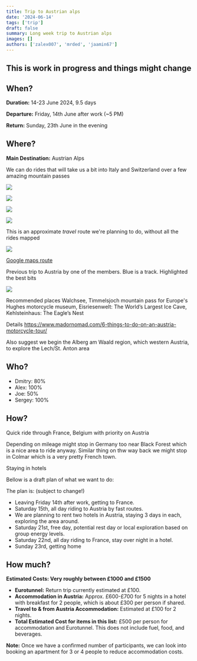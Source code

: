 ```yaml
---
title: Trip to Austrian alps
date: '2024-06-14'
tags: ['trip']
draft: false 
summary: Long week trip to Austrian alps
images: []
authors: ['zalex007', 'mrded', 'jaamin67']
---
```

## This is work in progress and things might change

## When?  

**Duration:** 14-23 June 2024, 9.5 days

**Departure:** Friday, 14th June after work (~5 PM)

**Return:** Sunday, 23th June in the evening

## Where?

**Main Destination:** Austrian Alps

We can do rides that will take us a bit into Italy and Switzerland over a few amazing mountain passes

![](https://i.ibb.co/vP7HKVt/PXL-20230529-104733595.jpg)

![](https://i.ibb.co/gRMQG31/PXL-20230528-080955710.jpg)

![](https://i.ibb.co/n7s9Qb1/PXL-20230528-073316325.jpg)

![](https://i.ibb.co/SNjZxCm/PXL-20230602-182917095.jpg)

This is an approximate _travel_ route we're planning to do, without all the rides mapped

![](https://i.ibb.co/N1Ym9TX/2023-11-09-13-54.png)

[Google maps route](https://www.google.com/maps/dir/Calais,+France/Valenciennes,+France/Black+Forest,+Germany/Uttendorf,+Austria/Landeck,+Austria/Freiburg+im+Breisgau,+Germany/Colmar,+France/Calais,+France/@49.0344541,4.5673029,7z/data=!3m1!4b1!4m55!4m54!1m5!1m1!1s0x47dc3f75d7f1e363:0xacbed9e08cd279f4!2m2!1d1.8540644!2d50.9476487!1m5!1m1!1s0x47c2edc768b409b3:0xb5f4dcec0bfdf494!2m2!1d3.518332!2d50.357113!1m10!1m1!1s0x4790ec232f1791bd:0xdbe2bec8ae87edf1!2m2!1d8.185997!2d48.2774862!3m4!1m2!1d10.8269453!2d47.4182537!3s0x479cfb485df47535:0x5792d84f399198cc!1m5!1m1!1s0x47770741ddfe0d47:0xadb8c4c333845708!2m2!1d12.5724671!2d47.2821635!1m5!1m1!1s0x479cc5bef45cb481:0xf4e50a98a1bc1662!2m2!1d10.56558!2d47.14057!1m5!1m1!1s0x47911b26560bd665:0x41f6bb7a5df57b0!2m2!1d7.8421043!2d47.9990077!1m5!1m1!1s0x479165dff670c1cf:0xe35d7e3e616ce966!2m2!1d7.358512!2d48.0793589!1m5!1m1!1s0x47dc3f75d7f1e363:0xacbed9e08cd279f4!2m2!1d1.8540644!2d50.9476487!3e0?entry=ttu)

Previous trip to Austria by one of the members. Blue is a track. Highlighted the best bits

![](https://habrastorage.org/webt/3s/co/bg/3scobgcjnfj_elt_pw5onkwrpd8.jpeg)

Recommended places Walchsee, Timmelsjoch mountain pass for Europe's Hughes motorcycle museum, Eisriesenwelt: The World’s Largest Ice Cave, Kehlsteinhaus: The Eagle’s Nest

Details https://www.madornomad.com/6-things-to-do-on-an-austria-motorcycle-tour/

Also suggest we begin the Alberg am Waald region, which western Austria, to explore the Lech/St. Anton area

## Who?

- Dmitry: 80%
- Alex: 100%
- Joe: 50%
- Sergey: 100%

## How?

Quick ride through France, Belgium with priority on Austria

Depending on mileage might stop in Germany too near Black Forest which is a nice area to ride anyway.
Similar thing on thw way back we might stop in Colmar which is a very pretty French town.

Staying in hotels

Bellow is a draft plan of what we want to do:

The plan is: (subject to change!)
- Leaving Friday 14th after work, getting to France.
- Saturday 15th, all day riding to Austria by fast routes.
- We are planning to rent two hotels in Austria, staying 3 days in each, exploring the area around.
- Saturday 21st, free day, potential rest day or local exploration based on group energy levels.
- Saturday 22nd, all day riding to France, stay over night in a hotel.
- Sunday 23rd, getting home

## How much?

**Estimated Costs: Very roughly between £1000 and £1500**

- **Eurotunnel:** Return trip currently estimated at £100.
- **Accommodation in Austria:** Approx. £600-£700 for 5 nights in a hotel with breakfast for 2 people, which is about £300 per person if shared.
- **Travel to & from Austria Accommodation:** Estimated at £100 for 2 nights.
- **Total Estimated Cost for items in this list:** £500 per person for accommodation and Eurotunnel. This does not include fuel, food, and beverages.


**Note:**
Once we have a confirmed number of participants, we can look into booking an apartment for 3 or 4 people to reduce accommodation costs.
